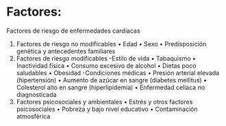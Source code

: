 # Factores:
Factores de riesgo de enfermedades cardíacas
1. Factores de riesgo no modificables
•	Edad
•	Sexo
•	Predisposición genética y antecedentes familiares
2. Factores de riesgo modificables
-Estilo de vida
•	Tabaquismo
•	Inactividad física
•	Consumo excesivo de alcohol
•	Dietas poco saludables
•	Obesidad
-Condiciones médicas
•	Presión arterial elevada (hipertensión)
•	Aumento de azúcar en sangre (diabetes mellitus)
•	Colesterol alto en sangre (hiperlipidemia)
•	Enfermedad celíaca no diagnosticada
3. Factores psicosociales y ambientales
•	Estrés y otros factores psicosociales
•	Pobreza y bajo nivel educativo
•	Contaminación atmosférica

